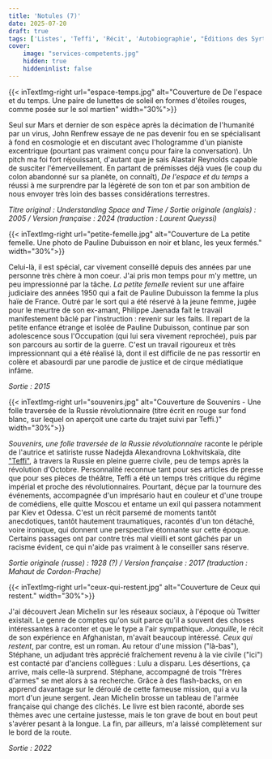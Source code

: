 ```yaml
---
title: 'Notules (7)'
date: 2025-07-20
draft: true
tags: ['Listes', 'Teffi', 'Récit', 'Autobiographie', "Éditions des Syrtes"]
cover: 
    image: "services-competents.jpg"
    hidden: true
    hiddeninlist: false
---
```



{{< inTextImg-right url="espace-temps.jpg" alt="Couverture de De l'espace et du temps. Une paire de lunettes de soleil en formes d'étoiles rouges, comme posée sur le sol martien" width="30%">}}

Seul sur Mars et dernier de son espèce après la décimation de l'humanité par un virus, John Renfrew essaye de ne pas devenir fou en se spécialisant à fond en cosmologie et en discutant avec l'hologramme d'un pianiste excentrique (pourtant pas vraiment conçu pour faire la conversation). Un pitch ma foi fort réjouissant, d'autant que je sais Alastair Reynolds capable de susciter l'émerveillement. En partant de prémisses déjà vues (le coup du colon abandonné sur sa planète, on connaît), *De l'espace et du temps* a réussi à me surprendre par la légèreté de son ton et par son ambition de nous envoyer très loin des basses considérations terrestres. 

*Titre original : Understanding Space and Time / Sortie originale (anglais) : 2005 / Version française : 2024 (traduction : Laurent Queyssi)*


{{< inTextImg-right url="petite-femelle.jpg" alt="Couverture de La petite femelle. Une photo de Pauline Dubuisson en noir et blanc, les yeux fermés." width="30%">}}

Celui-là, il est spécial, car vivement conseillé depuis des années par une personne très chère à mon coeur. J'ai pris mon temps pour m'y mettre, un peu impressionné par la tâche. *La petite femelle* revient sur une affaire judiciaire des années 1950 qui a fait de Pauline Dubuisson la femme la plus haïe de France. Outré par le sort qui a été réservé à la jeune femme, jugée pour le meurtre de son ex-amant, Philippe Jaenada fait le travail manifestement bâclé par l'instruction : revenir sur les faits. Il repart de la petite enfance étrange et isolée de Pauline Dubuisson, continue par son adolescence sous l'Occupation (qui lui sera vivement reprochée), puis par son parcours au sortir de la guerre. C'est un travail rigoureux et très impressionnant qui a été réalisé là, dont il est difficile de ne pas ressortir en colère et abasourdi par une parodie de justice et de cirque médiatique infâme.

*Sortie : 2015*

{{< inTextImg-right url="souvenirs.jpg" alt="Couverture de Souvenirs - Une folle traversée de la Russie révolutionnaire (titre écrit en rouge sur fond blanc, sur lequel on aperçoit une carte du trajet suivi par Teffi.)" width="30%">}}

*Souvenirs, une folle traversée de la Russie révolutionnaire* raconte le périple de l'autrice et satiriste russe Nadejda Alexandrovna Lokhvitskaïa, dite ["Teffi"](https://fr.wikipedia.org/wiki/Teffi), à travers la Russie en pleine guerre civile, peu de temps après la révolution d'Octobre. Personnalité reconnue tant pour ses articles de presse que pour ses pièces de théâtre, Teffi a été un temps très critique du régime impérial et proche des révolutionnaires. Pourtant, déçue par la tournure des événements, accompagnée d'un imprésario haut en couleur et d'une troupe de comédiens, elle quitte Moscou et entame un exil qui passera notamment par Kiev et Odessa. C'est un récit parsemé de moments tantôt anecdotiques, tantôt hautement traumatiques, racontés d'un ton détaché, voire ironique, qui donnent une perspective étonnante sur cette époque. Certains passages ont par contre très mal vieilli et sont gâchés par un racisme évident, ce qui n'aide pas vraiment à le conseiller sans réserve. 

*Sortie originale (russe) : 1928 (?) / Version française : 2017 (traduction : Mahaut de Cordon-Prache)*


{{< inTextImg-right url="ceux-qui-restent.jpg" alt="Couverture de Ceux qui restent." width="30%">}}

J'ai découvert Jean Michelin sur les réseaux sociaux, à l'époque où Twitter existait. Le genre de comptes qu'on suit parce qu'il a souvent des choses intéressantes à raconter et que le type a l'air sympathique. *Jonquille*, le récit de son expérience en Afghanistan, m'avait beaucoup intéressé. *Ceux qui restent*, par contre, est un roman. Au retour d'une mission ("là-bas"), Stéphane, un adjudant très apprécié fraîchement revenu à la vie civile ("ici") est contacté par d'anciens collègues : Lulu a disparu. Les désertions, ça arrive, mais celle-là surprend. Stéphane, accompagné de trois "frères d'armes" se met alors à sa recherche. Grâce à des flash-backs, on en apprend davantage sur le déroulé de cette fameuse mission, qui a vu la mort d'un jeune sergent. Jean Michelin brosse un tableau de l'armée française qui change des clichés. Le livre est bien raconté, aborde ses thèmes avec une certaine justesse, mais le ton grave de bout en bout peut s'avérer pesant à la longue. La fin, par ailleurs, m'a laissé complètement sur le bord de la route. 

*Sortie : 2022*